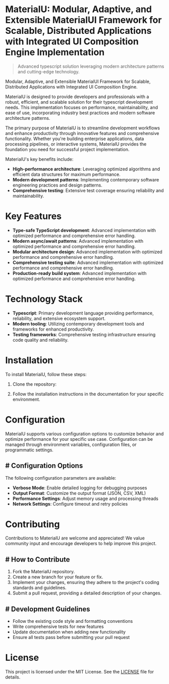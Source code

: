 <!-- fallback_MaterialU_20251026193824_14658 -->

# MaterialU: Modular, Adaptive, and Extensible MaterialUI Framework for Scalable, Distributed Applications with Integrated UI Composition Engine Implementation
> Advanced typescript solution leveraging modern architecture patterns and cutting-edge technology.

Modular, Adaptive, and Extensible MaterialUI Framework for Scalable, Distributed Applications with Integrated UI Composition Engine.

MaterialU is designed to provide developers and professionals with a robust, efficient, and scalable solution for their typescript development needs. This implementation focuses on performance, maintainability, and ease of use, incorporating industry best practices and modern software architecture patterns.

The primary purpose of MaterialU is to streamline development workflows and enhance productivity through innovative features and comprehensive functionality. Whether you're building enterprise applications, data processing pipelines, or interactive systems, MaterialU provides the foundation you need for successful project implementation.

MaterialU's key benefits include:

* **High-performance architecture**: Leveraging optimized algorithms and efficient data structures for maximum performance.
* **Modern development patterns**: Implementing contemporary software engineering practices and design patterns.
* **Comprehensive testing**: Extensive test coverage ensuring reliability and maintainability.

# Key Features

* **Type-safe TypeScript development**: Advanced implementation with optimized performance and comprehensive error handling.
* **Modern async/await patterns**: Advanced implementation with optimized performance and comprehensive error handling.
* **Modular architecture design**: Advanced implementation with optimized performance and comprehensive error handling.
* **Comprehensive testing suite**: Advanced implementation with optimized performance and comprehensive error handling.
* **Production-ready build system**: Advanced implementation with optimized performance and comprehensive error handling.

# Technology Stack

* **Typescript**: Primary development language providing performance, reliability, and extensive ecosystem support.
* **Modern tooling**: Utilizing contemporary development tools and frameworks for enhanced productivity.
* **Testing frameworks**: Comprehensive testing infrastructure ensuring code quality and reliability.

# Installation

To install MaterialU, follow these steps:

1. Clone the repository:


2. Follow the installation instructions in the documentation for your specific environment.

# Configuration

MaterialU supports various configuration options to customize behavior and optimize performance for your specific use case. Configuration can be managed through environment variables, configuration files, or programmatic settings.

## # Configuration Options

The following configuration parameters are available:

* **Verbose Mode**: Enable detailed logging for debugging purposes
* **Output Format**: Customize the output format (JSON, CSV, XML)
* **Performance Settings**: Adjust memory usage and processing threads
* **Network Settings**: Configure timeout and retry policies

# Contributing

Contributions to MaterialU are welcome and appreciated! We value community input and encourage developers to help improve this project.

## # How to Contribute

1. Fork the MaterialU repository.
2. Create a new branch for your feature or fix.
3. Implement your changes, ensuring they adhere to the project's coding standards and guidelines.
4. Submit a pull request, providing a detailed description of your changes.

## # Development Guidelines

* Follow the existing code style and formatting conventions
* Write comprehensive tests for new features
* Update documentation when adding new functionality
* Ensure all tests pass before submitting your pull request

# License

This project is licensed under the MIT License. See the [LICENSE](https://github.com/demaagro/MaterialU/blob/main/LICENSE) file for details.
